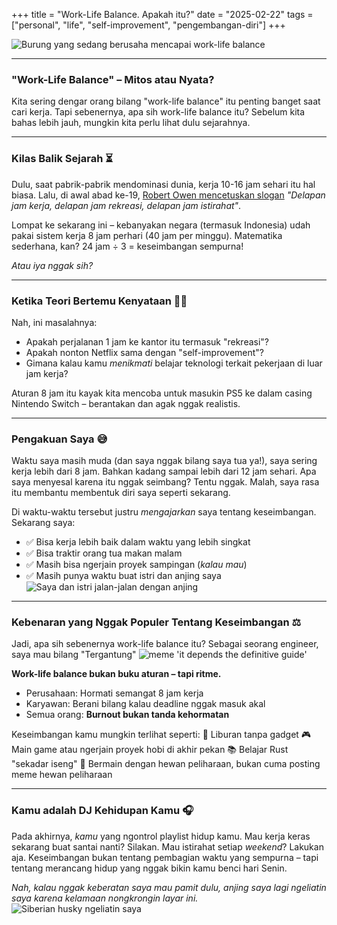 +++
title =  "Work-Life Balance. Apakah itu?"
date = "2025-02-22"
tags = ["personal", "life", "self-improvement", "pengembangan-diri"]
+++

![Burung yang sedang berusaha mencapai work-life balance](work_life_balance.jpg)

---

### "Work-Life Balance" – Mitos atau Nyata?

Kita sering dengar orang bilang "work-life balance" itu penting banget saat cari kerja. Tapi sebenernya, apa sih work-life balance itu? Sebelum kita bahas lebih jauh, mungkin kita perlu lihat dulu sejarahnya.

---

### Kilas Balik Sejarah ⏳

Dulu, saat pabrik-pabrik mendominasi dunia, kerja 10-16 jam sehari itu hal biasa. Lalu, di awal abad ke-19, [Robert Owen mencetuskan slogan](https://id.wikipedia.org/wiki/Delapan_jam_kerja_sehari) *"Delapan jam kerja, delapan jam rekreasi, delapan jam istirahat"*.

Lompat ke sekarang ini – kebanyakan negara (termasuk Indonesia) udah pakai sistem kerja 8 jam perhari (40 jam per minggu). Matematika sederhana, kan? 24 jam ÷ 3 = keseimbangan sempurna!

*Atau iya nggak sih?*

---

### Ketika Teori Bertemu Kenyataan 🚗💨

Nah, ini masalahnya:
- Apakah perjalanan 1 jam ke kantor itu termasuk "rekreasi"?
- Apakah nonton Netflix sama dengan "self-improvement"?
- Gimana kalau kamu *menikmati* belajar teknologi terkait pekerjaan di luar jam kerja?

Aturan 8 jam itu kayak kita mencoba untuk masukin PS5 ke dalam casing Nintendo Switch – berantakan dan agak nggak realistis.

---

### Pengakuan Saya 😅

Waktu saya masih muda (dan saya nggak bilang saya tua ya!), saya sering kerja lebih dari 8 jam. Bahkan kadang sampai lebih dari 12 jam sehari. Apa saya menyesal karena itu nggak seimbang? Tentu nggak. Malah, saya rasa itu membantu membentuk diri saya seperti sekarang.

Di waktu-waktu tersebut justru *mengajarkan* saya tentang keseimbangan. Sekarang saya:
- ✅ Bisa kerja lebih baik dalam waktu yang lebih singkat
- ✅ Bisa traktir orang tua makan malam
- ✅ Masih bisa ngerjain proyek sampingan (*kalau mau*)
- ✅ Masih punya waktu buat istri dan anjing saya
![Saya dan istri jalan-jalan dengan anjing](playing.jpeg)

---
### Kebenaran yang Nggak Populer Tentang Keseimbangan ⚖️

Jadi, apa sih sebenernya work-life balance itu? Sebagai seorang engineer, saya mau bilang "Tergantung"
![meme 'it depends the definitive guide'](it_depends.png)

**Work-life balance bukan buku aturan – tapi ritme.**
- Perusahaan: Hormati semangat 8 jam kerja
- Karyawan: Berani bilang kalau deadline nggak masuk akal
- Semua orang: **Burnout bukan tanda kehormatan**

Keseimbangan kamu mungkin terlihat seperti:
🌴 Liburan tanpa gadget
🎮 Main game atau ngerjain proyek hobi di akhir pekan
📚 Belajar Rust "sekadar iseng"
🐶 Bermain dengan hewan peliharaan, bukan cuma posting meme hewan peliharaan

---

### Kamu adalah DJ Kehidupan Kamu 🎧

Pada akhirnya, *kamu* yang ngontrol playlist hidup kamu. Mau kerja keras sekarang buat santai nanti? Silakan. Mau istirahat setiap *weekend*? Lakukan aja. Keseimbangan bukan tentang pembagian waktu yang sempurna – tapi tentang merancang hidup yang nggak bikin kamu benci hari Senin.

*Nah, kalau nggak keberatan saya mau pamit dulu, anjing saya lagi ngeliatin saya karena kelamaan nongkrongin layar ini.*
![Siberian husky ngeliatin saya](dog.jpeg)
